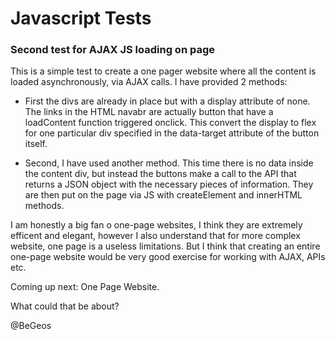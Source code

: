# Javascript Tests

### Second test for AJAX JS loading on page

This is a simple test to create a one pager website where all the content is loaded asynchronously, via AJAX calls.
I have provided 2 methods:

- First the divs are already in place but with a display attribute of none. The links in the HTML navabr are actually button
  that have a loadContent function triggered onclick. This convert the display to flex for one particular div specified in the data-target attribute of the
  button itself.

- Second, I have used another method. This time there is no data inside the content div, but instead the buttons make a call to the API that returns a JSON object
  with the necessary pieces of information. They are then put on the page via JS with createElement and innerHTML methods.

I am honestly a big fan o one-page websites, I think they are extremely efficent and elegant, however I also understand that for more complex website, one page is
a useless limitations. But I think that creating an entire one-page website would be very good exercise for working with AJAX, APIs etc.

Coming up next: One Page Website.

What could that be about?

@BeGeos
